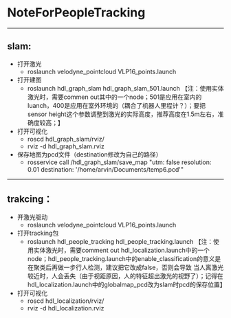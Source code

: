 # NoteForPeopleTracking
----
## slam:
* 打开激光
  * roslaunch velodyne_pointcloud VLP16_points.launch
* 打开建图
  * roslaunch hdl_graph_slam hdl_graph_slam_501.launch 【注：使用实体激光时，需要commen out其中的一个node；501是应用在室内的luanch，400是应用在室外环境的（耦合了机器人里程计？）；要把sensor height这个参数调整到激光的实际高度，推荐高度在1.5m左右，准确度较高；】
* 打开可视化
  * roscd hdl_graph_slam/rviz/
  * rviz -d hdl_graph_slam.rviz 
* 保存地图为pcd文件（destination修改为自己的路径）
  * rosservice call /hdl_graph_slam/save_map "utm: false resolution: 0.01 destination: '/home/arvin/Documents/temp6.pcd'" 

----
## trakcing：
* 开激光驱动
  * roslaunch velodyne_pointcloud VLP16_points.launch
* 打开tracking包
  * roslaunch hdl_people_tracking hdl_people_tracking.launch 【注：使用实体激光时，需要comment out hdl_localization.launch中的一个node；hdl_people_tracking.launch中的enable_classification的意义是在聚类后再做一步行人检测，建议把它改成false，否则会导致 当人离激光较近时，人会丢失（由于视距原因，人的特征超出激光的视野了）；记得在hdl_localization.launch中的globalmap_pcd改为slam时pcd的保存位置】
* 打开可视化
  * roscd hdl_localization/rviz/
  * rviz -d hdl_localization.rviz 
